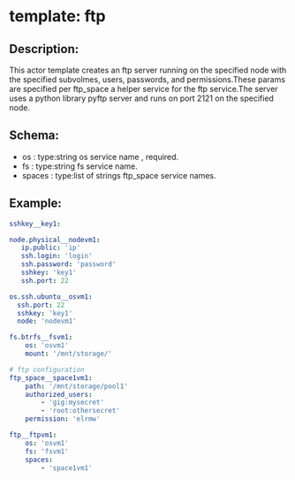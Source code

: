 # template: ftp

## Description:

This actor template creates an ftp server running on the specified node with the specified subvolmes, users, passwords,
 and permissions.These params are specified per ftp_space a helper service for the ftp service.The server uses a 
python library pyftp server and runs on port 2121 on the specified node.

## Schema:
 - os : type:string os service name , required.
 - fs : type:string fs service name.
 - spaces : type:list of strings ftp_space service names.

## Example:

```yaml 
sshkey__key1:

node.physical__nodevm1:
   ip.public: 'ip'
   ssh.login: 'login'
   ssh.password: 'password'
   sshkey: 'key1'
   ssh.port: 22

os.ssh.ubuntu__osvm1:
  ssh.port: 22
  sshkey: 'key1'
  node: 'nodevm1'

fs.btrfs__fsvm1:
    os: 'osvm1'
    mount: '/mnt/storage/'

# ftp configuration
ftp_space__space1vm1:
    path: '/mnt/storage/pool1'
    authorized_users:
        - 'gig:mysecret'
        - 'root:othersecret'
    permission: 'elrmw'

ftp__ftpvm1:
    os: 'osvm1'
    fs: 'fsvm1'    
    spaces:
        - 'space1vm1'
```